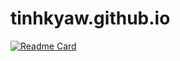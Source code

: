 # tinhkyaw.github.io

[![Readme Card](https://github-readme-stats.vercel.app/api/pin/?username=tinhkyaw&repo=tinhkyaw.github.io)](https://github.com/tinhkyaw/tinhkyaw.github.io)

